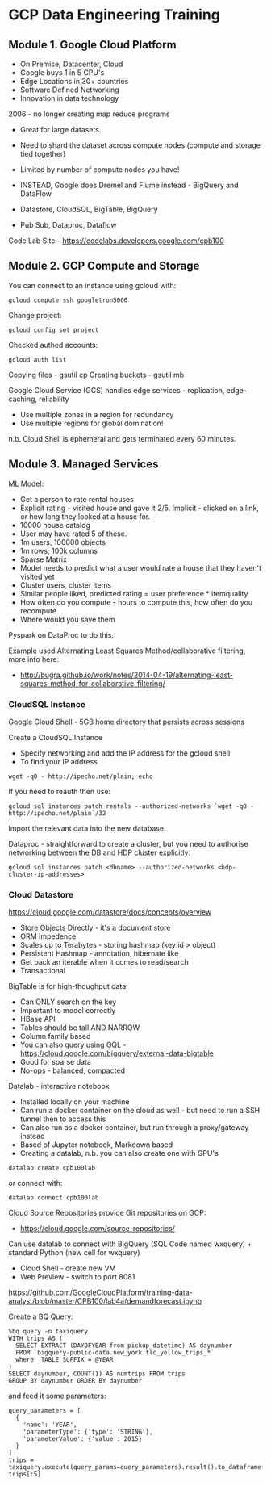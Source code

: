 # GCP Data Engineering Training

## Module 1. Google Cloud Platform

* On Premise, Datacenter, Cloud
* Google buys 1 in 5 CPU's
* Edge Locations in 30+ countries
* Software Defined Networking
* Innovation in data technology

2006 - no longer creating map reduce programs
* Great for large datasets
* Need to shard the dataset across compute nodes (compute and storage tied together)
* Limited by number of compute nodes you have!
* INSTEAD, Google does Dremel and Flume instead - BigQuery and DataFlow

* Datastore, CloudSQL, BigTable, BigQuery
* Pub Sub, Dataproc, Dataflow

Code Lab Site - https://codelabs.developers.google.com/cpb100

## Module 2. GCP Compute and Storage

You can connect to an instance using gcloud with:

```
gcloud compute ssh googletron5000
```

Change project:
```
gcloud config set project
```

Checked authed accounts:

```
gcloud auth list
```

Copying files - gsutil cp
Creating buckets - gsutil mb

Google Cloud Service (GCS) handles edge services - replication, edge-caching, reliability
* Use multiple zones in a region for redundancy
* Use multiple regions for global domination!

n.b. Cloud Shell is ephemeral and gets terminated every 60 minutes.

## Module 3. Managed Services

ML Model:
* Get a person to rate rental houses
* Explicit rating - visited house and gave it 2/5.  Implicit - clicked on a link, or how long they looked at a house for.
* 10000 house catalog
* User may have rated 5 of these.
* 1m users, 100000 objects
* 1m rows, 100k columns
* Sparse Matrix
* Model needs to predict what a user would rate a house that they haven't visited yet
* Cluster users, cluster items
* Similar people liked, predicted rating = user preference * itemquality
* How often do you compute - hours to compute this, how often do you recompute
* Where would you save them

Pyspark on DataProc to do this.

Example used Alternating Least Squares Method/collaborative filtering, more info here:
* http://bugra.github.io/work/notes/2014-04-19/alternating-least-squares-method-for-collaborative-filtering/

### CloudSQL Instance

Google Cloud Shell - 5GB home directory that persists across sessions

Create a CloudSQL Instance
* Specify networking and add the IP address for the gcloud shell
* To find your IP address

```
wget -qO - http://ipecho.net/plain; echo
```

If you need to reauth then use:

```
gcloud sql instances patch rentals --authorized-networks `wget -qO - http://ipecho.net/plain`/32
```

Import the relevant data into the new database.

Dataproc - straightforward to create a cluster, but you need to authorise networking between the DB and HDP cluster explicitly:

```
gcloud sql instances patch <dbname> --authorized-networks <hdp-cluster-ip-addresses>
```

### Cloud Datastore

https://cloud.google.com/datastore/docs/concepts/overview

* Store Objects Directly - it's a document store
* ORM Impedence
* Scales up to Terabytes - storing hashmap (key:id > object)
* Persistent Hashmap - annotation, hibernate like
* Get back an iterable when it comes to read/search
* Transactional

BigTable is for high-thoughput data:
* Can ONLY search on the key
* Important to model correctly
* HBase API
* Tables should be tall AND NARROW
* Column family based
* You can also query using GQL - https://cloud.google.com/bigquery/external-data-bigtable
* Good for sparse data
* No-ops - balanced, compacted

Datalab - interactive notebook
* Installed locally on your machine
* Can run a docker container on the cloud as well - but need to run a SSH tunnel then to access this
* Can also run as a docker container, but run through a proxy/gateway instead
* Based of Jupyter notebook, Markdown based
* Creating a datalab, n.b. you can also create one with GPU's

```
datalab create cpb100lab
```

or connect with:

```
datalab connect cpb100lab
```

Cloud Source Repositories provide Git repositories on GCP:
* https://cloud.google.com/source-repositories/

Can use datalab to connect with BigQuery (SQL Code named wxquery) + standard Python (new cell for wxquery)

* Cloud Shell - create new VM
* Web Preview - switch to port 8081

https://github.com/GoogleCloudPlatform/training-data-analyst/blob/master/CPB100/lab4a/demandforecast.ipynb

Create a BQ Query:

```
%bq query -n taxiquery
WITH trips AS (
  SELECT EXTRACT (DAYOFYEAR from pickup_datetime) AS daynumber 
  FROM `bigquery-public-data.new_york.tlc_yellow_trips_*`
  where _TABLE_SUFFIX = @YEAR
)
SELECT daynumber, COUNT(1) AS numtrips FROM trips
GROUP BY daynumber ORDER BY daynumber
```

and feed it some parameters:

```
query_parameters = [
  {
    'name': 'YEAR',
    'parameterType': {'type': 'STRING'},
    'parameterValue': {'value': 2015}
  }
]
trips = taxiquery.execute(query_params=query_parameters).result().to_dataframe()
trips[:5]
```
